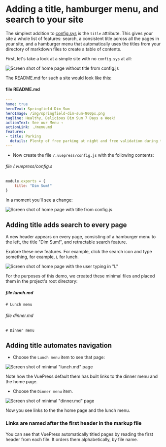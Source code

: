 # Adding a title, hamburger menu, and search to your site

The simplest addition to [config.sys](./config1.md) is the `title` attribute. 
This gives your site a whole list of features: search, a consistent title across
all the pages in your site, and a hamburger menu that automatically uses
the titles from your directory of markdown files to create a table of contents.

First, let's take a look at a simple site with no `config.sys` at all:

![Screen shot of home page without title from config.js](/assets/img/config-title-notitle.png)

The README.md for such a site would look like this:

#### file README.md
```yaml
---
home: true 
heroText: Springfield Dim Sum
heroImage: /img/springfield-dim-sum-800px.png
tagline: Healthy, Delicious Dim Sum 7 Days a Week!
actionText: See our Menu →
actionLink: ./menu.md
features:
- title: Parking
  details: Plenty of free parking at night and free validation during the busin
---
```

* Now create the file `/.vuepress/config.js` with the following contents:

###### file /.vuepress/config.s
```javascript
module.exports = {
    title: "Dim Sum!"
}
```

In a moment you'll see a change:

![Screen shot of home page with title from config.js](/assets/img/config-title.png)

## Adding title adds search to every page

A new header appears on every page, consisting of a hamburger menu to the left, the title "Dim Sum!", and retractable 
search feature.

Explore these new features. For example, click the search icon and type something, 
for example, `L` for lunch.

![Screen shot of home page with the user typing in "L"](/assets/img/config-title-start-search.png)

For the purposes of this demo, we created these minimal files and placed
them in the project's root directory:

##### file lunch.md

```
# Lunch menu
```

###### file dinner.md

```
# Dinner menu
```

## Adding title automates navigation

* Choose the `Lunch menu` item to see that page:

![Screen shot of minimal "lunch.md" page](/assets/img/config-title-lunch.png)

Note how the VuePress default them has built links to the dinner menu and the home page.

* Choose the `Dinner menu` item.

![Screen shot of minimal "dinner.md" page](/assets/img/config-title-dinner.png)

Now you see links to the the home page and the lunch menu.

### Links are named after the first header in the markup file

You can see that VuePress automatically titled pages by reading the first header from each file. It orders
them alphabetically, by file name.


